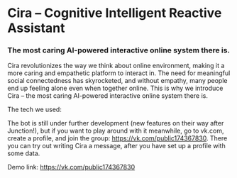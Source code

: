 # Cira – Cognitive Intelligent Reactive Assistant
### The most caring AI-powered interactive online system there is.

Cira revolutionizes the way we think about online environment, making it a more caring and empathetic platform to interact in. The need for meaningful social connectedness has skyrocketed, and without empathy, many people end up feeling alone even when together online. This is why we introduce Cira – the most caring AI-powered interactive online system there is.

The tech we used:

The bot is still under further development (new features on their way after Junction!), but if you want to play around with it meanwhile, go to vk.com, create a profile, and join the group: https://vk.com/public174367830. There you can try out writing Cira a message, after you have set up a profile with some data.

Demo link: https://vk.com/public174367830
